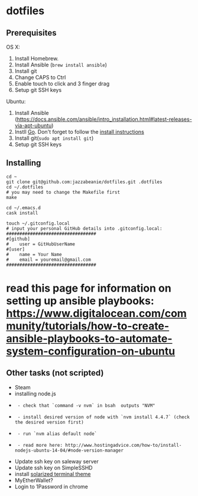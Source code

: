 # dotfiles

## Prerequisites

OS X:
1. Install Homebrew.
2. Install Ansible (`brew install ansible`)
3. Install git
4. Change CAPS to Ctrl
5. Enable touch to click and 3 finger drag
6. Setup git SSH keys

Ubuntu:
1. Install Ansible (https://docs.ansible.com/ansible/intro_installation.html#latest-releases-via-apt-ubuntu)
2. Instll [Go](http://golang.org/dl/). Don't forget to follow the [install instructions](https://golang.org/doc/install)
3. Install git(`sudo apt install git`)
4. Setup git SSH keys

## Installing
```
cd ~
git clone git@github.com:jazzabeanie/dotfiles.git .dotfiles
cd ~/.dotfiles
# you may need to change the Makefile first
make

cd ~/.emacs.d
cask install

touch ~/.gitconfig.local
# input your personal GitHub details into .gitconfig.local:
##################################
#[github]
#    user = GitHubUserName
#[user]
#    name = Your Name
#    email = youremail@gmail.com
##################################
```

# read this page for information on setting up ansible playbooks: https://www.digitalocean.com/community/tutorials/how-to-create-ansible-playbooks-to-automate-system-configuration-on-ubuntu

## Other tasks (not scripted)
- Steam
- installing node.js
-      - check that `command -v nvm` in bsah  outputs "NVM"
-      - install desired version of node with `nvm install 4.4.7` (check the desired version first)
-      - run `nvm alias default node`
-      - read more here: http://www.hostingadvice.com/how-to/install-nodejs-ubuntu-14-04/#node-version-manager
- Update ssh key on saleway server
- Update ssh key on SimpleSSHD
- install [solarized terminal theme](http://ethanschoonover.com/solarized)
- MyEtherWallet?
- Login to 1Password in chrome
